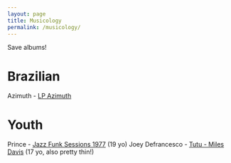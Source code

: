 ```yaml
---
layout: page
title: Musicology
permalink: /musicology/
---
```


Save albums!

# Brazilian
Azimuth - [LP Azimuth](https://www.youtube.com/watch?v=m6PxI_-MowE)

# Youth
Prince - [Jazz Funk Sessions 1977](https://www.youtube.com/watch?v=YQKl870Sm_g) (19 yo)
Joey Defrancesco - [Tutu - Miles Davis](https://www.youtube.com/watch?v=7KdZPFyXq5Y) (17 yo, also pretty thin!)
